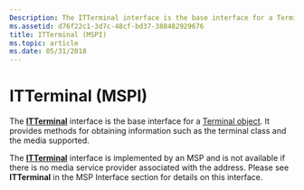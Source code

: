 ```yaml
---
Description: The ITTerminal interface is the base interface for a Terminal object. It provides methods for obtaining information such as the terminal class and the media supported.
ms.assetid: d76f22c1-3d7c-48cf-bd37-388482929676
title: ITTerminal (MSPI)
ms.topic: article
ms.date: 05/31/2018
---
```


# ITTerminal (MSPI)

The [**ITTerminal**](/windows/win32/api/tapi3if/nn-tapi3if-itterminal) interface is the base interface for a [Terminal object](terminal-object.md). It provides methods for obtaining information such as the terminal class and the media supported.

The [**ITTerminal**](/windows/win32/api/tapi3if/nn-tapi3if-itterminal) interface is implemented by an MSP and is not available if there is no media service provider associated with the address. Please see **ITTerminal** in the MSP Interface section for details on this interface.

 

 